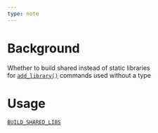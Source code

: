 ```yaml
---
type: note
---
```

# Background
Whether to build shared instead of static libraries for [`add_library()`](https://cmake.org/cmake/help/latest/command/add_library.html#command:add_library "add_library") commands used without a type

# Usage
[`BUILD_SHARED_LIBS`](https://cmake.org/cmake/help/latest/variable/BUILD_SHARED_LIBS.html#variable:BUILD_SHARED_LIBS "BUILD_SHARED_LIBS")